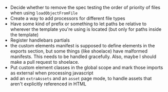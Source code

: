 - Decide whether to remove the spec testing the order of priority of files when using `loadObjectFromFile`
- Create a way to add processors for different file types
- Have some kind of prefix or something to let paths be relative to wherever the template you're using is located (but only for paths inside the template)
- Register handlebars partials
- the custom elements manifest is supposed to define elements in the exports section, but some things (like shoelace) have malformed manifests. This needs to be handled gracefully. Also, maybe I should make a pull request to shoelace.
- Put custom element classes in the global scope and mark those imports as external when processing javascript
- add an `extraAssets` and an `asset` page mode, to handle assets that aren't explicitly referenced in HTML
